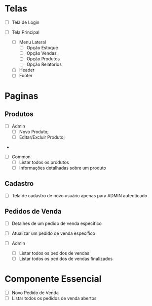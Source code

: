 # Telas

- [ ] Tela de Login

- [ ] Tela Principal
  - [ ] Menu Lateral
    - [ ] Opção Estoque
    - [ ] Opção Vendas
    - [ ] Opção Produtos
    - [ ] Opção Relatórios
  - [ ] Header
  - [ ] Footer

# Paginas

## Produtos

- [ ] Admin
  - [ ] Novo Produto;
  - [ ] Editar/Excluir Produto;
-

- [ ] Common
  - [ ] Listar todos os produtos
  - [ ] Informações detalhadas sobre um produto

## Cadastro

- [ ] Tela de cadastro de novo usuário apenas para ADMIN autenticado

## Pedidos de Venda

- [ ] Detalhes de um pedido de venda específico
- [ ] Atualizar um pedido de venda específico

- [ ] Admin
  - [ ] Listar todos os pedidos de vendas
  - [ ] Listar todos os pedidos de vendas finalizados

# Componente Essencial

- [ ] Novo Pedido de Venda
- [ ] Listar todos os pedidos de venda abertos
